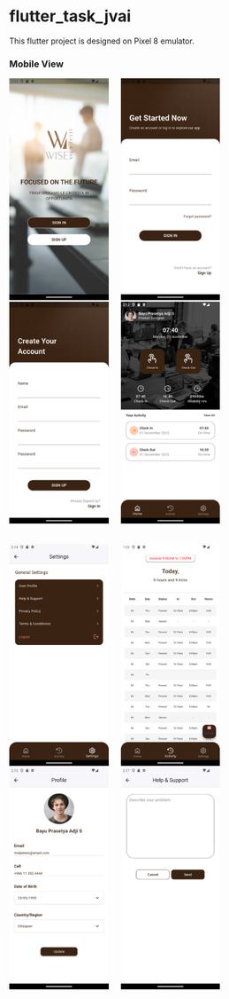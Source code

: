 # flutter_task_jvai

This flutter project is designed on Pixel 8 emulator.

### Mobile View
<img src="images/screenshots/ss-1.png" alt="Screenshot" height="400">  &ensp;&ensp; <img src="images/screenshots/ss-2.png" alt="Screenshot" height="400"> &ensp;&ensp;
<img src="images/screenshots/ss-3.png" alt="Screenshot" height="400">  &ensp;&ensp; <img src="images/screenshots/ss-4.png" alt="Screenshot" height="400"> <br> <br> <br>
<img src="images/screenshots/ss-5.png" alt="Screenshot" height="400">  &ensp;&ensp; <img src="images/screenshots/ss-6.png" alt="Screenshot" height="400"> &ensp;&ensp;
<img src="images/screenshots/ss-7.png" alt="Screenshot" height="400">  &ensp;&ensp; <img src="images/screenshots/ss-8.png" alt="Screenshot" height="400">
